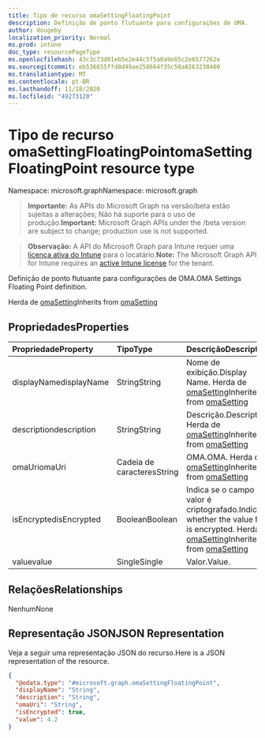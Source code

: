 ```yaml
---
title: Tipo de recurso omaSettingFloatingPoint
description: Definição de ponto flutuante para configurações de OMA.
author: dougeby
localization_priority: Normal
ms.prod: intune
doc_type: resourcePageType
ms.openlocfilehash: 43c3c73d01eb5e2e44c5f5a0a9e85c2e6577262e
ms.sourcegitcommit: eb536655ffd8d49ae258664f35c50a8263238400
ms.translationtype: MT
ms.contentlocale: pt-BR
ms.lasthandoff: 11/18/2020
ms.locfileid: "49273120"
---
```

# <a name="omasettingfloatingpoint-resource-type"></a><span data-ttu-id="9b37f-103">Tipo de recurso omaSettingFloatingPoint</span><span class="sxs-lookup"><span data-stu-id="9b37f-103">omaSettingFloatingPoint resource type</span></span>

<span data-ttu-id="9b37f-104">Namespace: microsoft.graph</span><span class="sxs-lookup"><span data-stu-id="9b37f-104">Namespace: microsoft.graph</span></span>

> <span data-ttu-id="9b37f-105">**Importante:** As APIs do Microsoft Graph na versão/beta estão sujeitas a alterações; Não há suporte para o uso de produção.</span><span class="sxs-lookup"><span data-stu-id="9b37f-105">**Important:** Microsoft Graph APIs under the /beta version are subject to change; production use is not supported.</span></span>

> <span data-ttu-id="9b37f-106">**Observação:** A API do Microsoft Graph para Intune requer uma [licença ativa do Intune](https://go.microsoft.com/fwlink/?linkid=839381) para o locatário.</span><span class="sxs-lookup"><span data-stu-id="9b37f-106">**Note:** The Microsoft Graph API for Intune requires an [active Intune license](https://go.microsoft.com/fwlink/?linkid=839381) for the tenant.</span></span>

<span data-ttu-id="9b37f-107">Definição de ponto flutuante para configurações de OMA.</span><span class="sxs-lookup"><span data-stu-id="9b37f-107">OMA Settings Floating Point definition.</span></span>


<span data-ttu-id="9b37f-108">Herda de [omaSetting](../resources/intune-deviceconfig-omasetting.md)</span><span class="sxs-lookup"><span data-stu-id="9b37f-108">Inherits from [omaSetting](../resources/intune-deviceconfig-omasetting.md)</span></span>

## <a name="properties"></a><span data-ttu-id="9b37f-109">Propriedades</span><span class="sxs-lookup"><span data-stu-id="9b37f-109">Properties</span></span>
|<span data-ttu-id="9b37f-110">Propriedade</span><span class="sxs-lookup"><span data-stu-id="9b37f-110">Property</span></span>|<span data-ttu-id="9b37f-111">Tipo</span><span class="sxs-lookup"><span data-stu-id="9b37f-111">Type</span></span>|<span data-ttu-id="9b37f-112">Descrição</span><span class="sxs-lookup"><span data-stu-id="9b37f-112">Description</span></span>|
|:---|:---|:---|
|<span data-ttu-id="9b37f-113">displayName</span><span class="sxs-lookup"><span data-stu-id="9b37f-113">displayName</span></span>|<span data-ttu-id="9b37f-114">String</span><span class="sxs-lookup"><span data-stu-id="9b37f-114">String</span></span>|<span data-ttu-id="9b37f-115">Nome de exibição.</span><span class="sxs-lookup"><span data-stu-id="9b37f-115">Display Name.</span></span> <span data-ttu-id="9b37f-116">Herda de [omaSetting](../resources/intune-deviceconfig-omasetting.md)</span><span class="sxs-lookup"><span data-stu-id="9b37f-116">Inherited from [omaSetting](../resources/intune-deviceconfig-omasetting.md)</span></span>|
|<span data-ttu-id="9b37f-117">description</span><span class="sxs-lookup"><span data-stu-id="9b37f-117">description</span></span>|<span data-ttu-id="9b37f-118">String</span><span class="sxs-lookup"><span data-stu-id="9b37f-118">String</span></span>|<span data-ttu-id="9b37f-119">Descrição.</span><span class="sxs-lookup"><span data-stu-id="9b37f-119">Description.</span></span> <span data-ttu-id="9b37f-120">Herda de [omaSetting](../resources/intune-deviceconfig-omasetting.md)</span><span class="sxs-lookup"><span data-stu-id="9b37f-120">Inherited from [omaSetting](../resources/intune-deviceconfig-omasetting.md)</span></span>|
|<span data-ttu-id="9b37f-121">omaUri</span><span class="sxs-lookup"><span data-stu-id="9b37f-121">omaUri</span></span>|<span data-ttu-id="9b37f-122">Cadeia de caracteres</span><span class="sxs-lookup"><span data-stu-id="9b37f-122">String</span></span>|<span data-ttu-id="9b37f-123">OMA.</span><span class="sxs-lookup"><span data-stu-id="9b37f-123">OMA.</span></span> <span data-ttu-id="9b37f-124">Herda de [omaSetting](../resources/intune-deviceconfig-omasetting.md)</span><span class="sxs-lookup"><span data-stu-id="9b37f-124">Inherited from [omaSetting](../resources/intune-deviceconfig-omasetting.md)</span></span>|
|<span data-ttu-id="9b37f-125">isEncrypted</span><span class="sxs-lookup"><span data-stu-id="9b37f-125">isEncrypted</span></span>|<span data-ttu-id="9b37f-126">Boolean</span><span class="sxs-lookup"><span data-stu-id="9b37f-126">Boolean</span></span>|<span data-ttu-id="9b37f-127">Indica se o campo de valor é criptografado.</span><span class="sxs-lookup"><span data-stu-id="9b37f-127">Indicates whether the value field is encrypted.</span></span> <span data-ttu-id="9b37f-128">Herda de [omaSetting](../resources/intune-deviceconfig-omasetting.md)</span><span class="sxs-lookup"><span data-stu-id="9b37f-128">Inherited from [omaSetting](../resources/intune-deviceconfig-omasetting.md)</span></span>|
|<span data-ttu-id="9b37f-129">value</span><span class="sxs-lookup"><span data-stu-id="9b37f-129">value</span></span>|<span data-ttu-id="9b37f-130">Single</span><span class="sxs-lookup"><span data-stu-id="9b37f-130">Single</span></span>|<span data-ttu-id="9b37f-131">Valor.</span><span class="sxs-lookup"><span data-stu-id="9b37f-131">Value.</span></span>|

## <a name="relationships"></a><span data-ttu-id="9b37f-132">Relações</span><span class="sxs-lookup"><span data-stu-id="9b37f-132">Relationships</span></span>
<span data-ttu-id="9b37f-133">Nenhum</span><span class="sxs-lookup"><span data-stu-id="9b37f-133">None</span></span>

## <a name="json-representation"></a><span data-ttu-id="9b37f-134">Representação JSON</span><span class="sxs-lookup"><span data-stu-id="9b37f-134">JSON Representation</span></span>
<span data-ttu-id="9b37f-135">Veja a seguir uma representação JSON do recurso.</span><span class="sxs-lookup"><span data-stu-id="9b37f-135">Here is a JSON representation of the resource.</span></span>
<!-- {
  "blockType": "resource",
  "@odata.type": "microsoft.graph.omaSettingFloatingPoint"
}
-->
``` json
{
  "@odata.type": "#microsoft.graph.omaSettingFloatingPoint",
  "displayName": "String",
  "description": "String",
  "omaUri": "String",
  "isEncrypted": true,
  "value": 4.2
}
```




